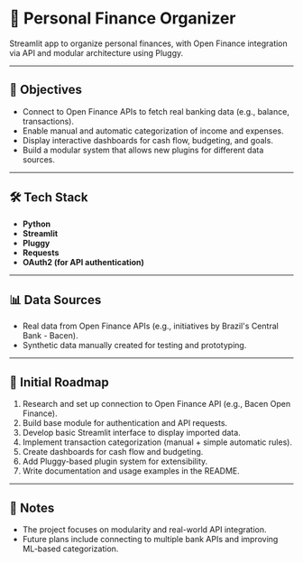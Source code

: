 # 💸 Personal Finance Organizer

Streamlit app to organize personal finances, with Open Finance integration via API and modular architecture using Pluggy.

---

## 🚀 Objectives

- Connect to Open Finance APIs to fetch real banking data (e.g., balance, transactions).
- Enable manual and automatic categorization of income and expenses.
- Display interactive dashboards for cash flow, budgeting, and goals.
- Build a modular system that allows new plugins for different data sources.

---

## 🛠️ Tech Stack

- **Python**
- **Streamlit**
- **Pluggy**
- **Requests**
- **OAuth2 (for API authentication)**

---

## 📊 Data Sources

- Real data from Open Finance APIs (e.g., initiatives by Brazil's Central Bank - Bacen).
- Synthetic data manually created for testing and prototyping.

---

## 🧭 Initial Roadmap

1. Research and set up connection to Open Finance API (e.g., Bacen Open Finance).
2. Build base module for authentication and API requests.
3. Develop basic Streamlit interface to display imported data.
4. Implement transaction categorization (manual + simple automatic rules).
5. Create dashboards for cash flow and budgeting.
6. Add Pluggy-based plugin system for extensibility.
7. Write documentation and usage examples in the README.

---

## 📌 Notes

- The project focuses on modularity and real-world API integration.
- Future plans include connecting to multiple bank APIs and improving ML-based categorization.
